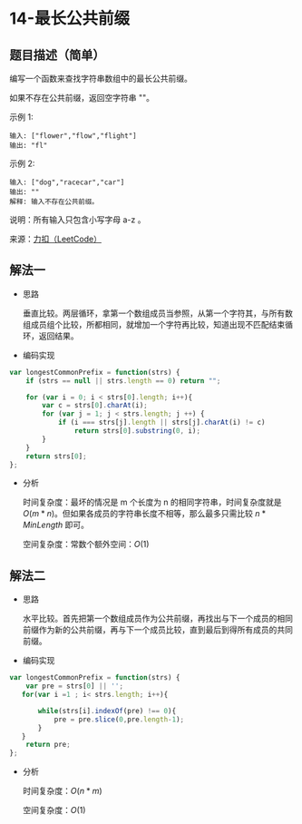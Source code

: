 # 14-最长公共前缀

## 题目描述（简单）

编写一个函数来查找字符串数组中的最长公共前缀。

如果不存在公共前缀，返回空字符串 ""。

示例 1:

```
输入: ["flower","flow","flight"]
输出: "fl"
```


示例 2:

```
输入: ["dog","racecar","car"]
输出: ""
解释: 输入不存在公共前缀。
```


说明：所有输入只包含小写字母 a-z 。

来源：[力扣（LeetCode）](https://leetcode-cn.com/problems/longest-common-prefix)

## 解法一

- 思路

  垂直比较。两层循环，拿第一个数组成员当参照，从第一个字符其，与所有数组成员组个比较，所都相同，就增加一个字符再比较，知道出现不匹配结束循环，返回结果。

- 编码实现

```javascript
var longestCommonPrefix = function(strs) {
    if (strs == null || strs.length == 0) return "";

    for (var i = 0; i < strs[0].length; i++){
        var c = strs[0].charAt(i);
        for (var j = 1; j < strs.length; j ++) {
            if (i === strs[j].length || strs[j].charAt(i) != c)
                return strs[0].substring(0, i);             
        }
    }
    return strs[0];
};
```

- 分析

  时间复杂度：最坏的情况是 m 个长度为 n 的相同字符串，时间复杂度就是 $O(m * n)$。但如果各成员的字符串长度不相等，那么最多只需比较 $n * MinLength$ 即可。

  空间复杂度：常数个额外空间：$O(1)$

## 解法二

- 思路

  水平比较。首先把第一个数组成员作为公共前缀，再找出与下一个成员的相同前缀作为新的公共前缀，再与下一个成员比较，直到最后到得所有成员的共同前缀。

- 编码实现

```javascript
var longestCommonPrefix = function(strs) {
    var pre = strs[0] || '';
   for(var i =1 ; i< strs.length; i++){

       while(strs[i].indexOf(pre) !== 0){
           pre = pre.slice(0,pre.length-1);
       }
   }
    return pre;
};
```

- 分析

  时间复杂度：$O(n*m)$

  空间复杂度：$O(1)$

